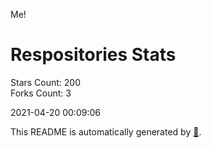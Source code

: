 Me!

# Respositories Stats
Stars Count: 200  
Forks Count: 3

2021-04-20 00:09:06  

This README is automatically generated by [🐰](https://github.com/rnitta/rnitta).
